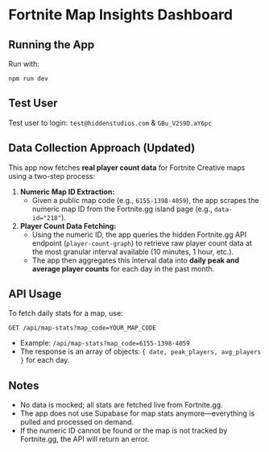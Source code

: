 # Fortnite Map Insights Dashboard

## Running the App

Run with:

```
npm run dev
```

## Test User

Test user to login: `test@hiddenstudios.com` & `GBu_V2S9D.aY6pc`

## Data Collection Approach (Updated)

This app now fetches **real player count data** for Fortnite Creative maps using a two-step process:

1. **Numeric Map ID Extraction:**
   - Given a public map code (e.g., `6155-1398-4059`), the app scrapes the numeric map ID from the Fortnite.gg island page (e.g., `data-id="218"`).
2. **Player Count Data Fetching:**
   - Using the numeric ID, the app queries the hidden Fortnite.gg API endpoint (`player-count-graph`) to retrieve raw player count data at the most granular interval available (10 minutes, 1 hour, etc.).
   - The app then aggregates this interval data into **daily peak and average player counts** for each day in the past month.

## API Usage

To fetch daily stats for a map, use:

```
GET /api/map-stats?map_code=YOUR_MAP_CODE
```

- Example: `/api/map-stats?map_code=6155-1398-4059`
- The response is an array of objects: `{ date, peak_players, avg_players }` for each day.

## Notes
- No data is mocked; all stats are fetched live from Fortnite.gg.
- The app does not use Supabase for map stats anymore—everything is pulled and processed on demand.
- If the numeric ID cannot be found or the map is not tracked by Fortnite.gg, the API will return an error.




